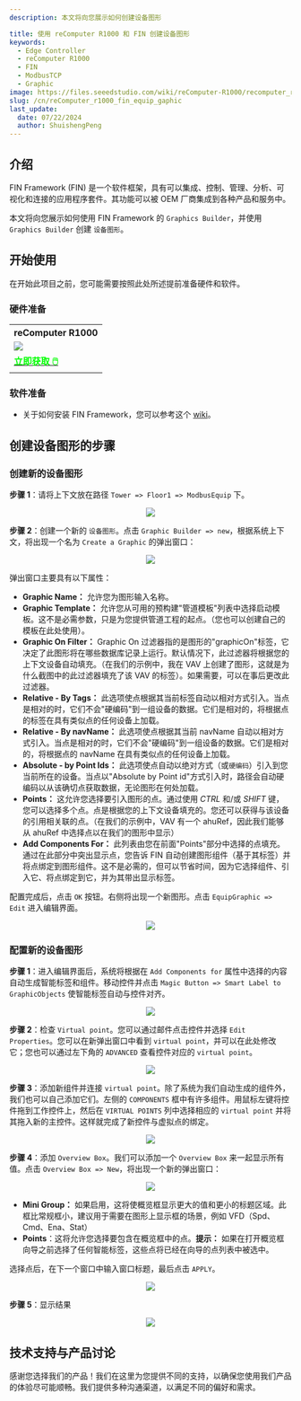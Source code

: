 ```yaml
---
description: 本文将向您展示如何创建设备图形

title: 使用 reComputer R1000 和 FIN 创建设备图形
keywords:
  - Edge Controller
  - reComputer R1000
  - FIN
  - ModbusTCP
  - Graphic
image: https://files.seeedstudio.com/wiki/reComputer-R1000/recomputer_r_images/01.png
slug: /cn/reComputer_r1000_fin_equip_gaphic
last_update:
  date: 07/22/2024
  author: ShuishengPeng
---
```


## 介绍

FIN Framework (FIN) 是一个软件框架，具有可以集成、控制、管理、分析、可视化和连接的应用程序套件。其功能可以被 OEM 厂商集成到各种产品和服务中。

本文将向您展示如何使用 FIN Framework 的 `Graphics Builder`，并使用 `Graphics Builder` 创建 `设备图形`。

## 开始使用

在开始此项目之前，您可能需要按照此处所述提前准备硬件和软件。

### 硬件准备

<div class="table-center">
 <table class="table-nobg">
    <tr class="table-trnobg">
      <th class="table-trnobg">reComputer R1000</th>
  </tr>
    <tr class="table-trnobg"></tr>
  <tr class="table-trnobg">
   <td class="table-trnobg"><div style={{textAlign:'center'}}><img src="https://files.seeedstudio.com/wiki/reComputer-R1000/recomputer_r_images/01.png" style={{width:300, height:'auto'}}/></div></td>
  </tr>
    <tr class="table-trnobg"></tr>
  <tr class="table-trnobg">
   <td class="table-trnobg"><div class="get_one_now_container" style={{textAlign: 'center'}}><a class="get_one_now_item" href="https://www.seeedstudio.com/reComputer-R1025-10-p-5895.html" target="_blank">
              <strong><span><font color={'FFFFFF'} size={"4"}> 立即获取 🖱️</font></span></strong>
          </a></div></td>
        </tr>
    </table>
</div>

### 软件准备

* 关于如何安装 FIN Framework，您可以参考这个 [wiki](https://wiki.seeedstudio.com/cn/reComputer_r1000_install_fin/)。

## 创建设备图形的步骤

### 创建新的设备图形

**步骤 1**：请将上下文放在路径 `Tower => Floor1 => ModbusEquip` 下。

<center><img width={600} src="https://files.seeedstudio.com/wiki/reComputer-R1000/fin/Equip_graphic_path.png" /></center>

**步骤 2**：创建一个新的 `设备图形`。点击 `Graphic Builder => new`，根据系统上下文，将出现一个名为 `Create a Graphic` 的弹出窗口：

<center><img width={600} src="https://files.seeedstudio.com/wiki/reComputer-R1000/fin/Equip_create_new_gtaphic.png" /></center>

弹出窗口主要具有以下属性：

- **Graphic Name：** 允许您为图形输入名称。
- **Graphic Template：** 允许您从可用的预构建"管道模板"列表中选择启动模板。这不是必需参数，只是为您提供管道工程的起点。（您也可以创建自己的模板在此处使用）。
- **Graphic On Filter：** Graphic On 过滤器指的是图形的"graphicOn"标签，它决定了此图形将在哪些数据库记录上运行。默认情况下，此过滤器将根据您的上下文设备自动填充。（在我们的示例中，我在 VAV 上创建了图形，这就是为什么截图中的此过滤器填充了该 VAV 的标签）。如果需要，可以在事后更改此过滤器。
- **Relative - By Tags：** 此选项使点根据其当前标签自动以相对方式引入。当点是相对的时，它们不会"硬编码"到一组设备的数据。它们是相对的，将根据点的标签在具有类似点的任何设备上加载。
- **Relative - By navName：** 此选项使点根据其当前 navName 自动以相对方式引入。当点是相对的时，它们不会"硬编码"到一组设备的数据。它们是相对的，将根据点的 navName 在具有类似点的任何设备上加载。
- **Absolute - by Point Ids：** 此选项使点自动以绝对方式（或`硬编码`）引入到您当前所在的设备。当点以"Absolute by Point id"方式引入时，路径会自动硬编码以从该确切点获取数据，无论图形在何处加载。
- **Points：** 这允许您选择要引入图形的点。通过使用 *CTRL* 和/或 *SHIFT* 键，您可以选择多个点。点是根据您的上下文设备填充的。您还可以获得与该设备的引用相关联的点。（在我们的示例中，VAV 有一个 ahuRef，因此我们能够从 ahuRef 中选择点以在我们的图形中显示）
- **Add Components For：** 此列表由您在前面"Points"部分中选择的点填充。通过在此部分中突出显示点，您告诉 FIN 自动创建图形组件（基于其标签）并将点绑定到图形组件。这不是必需的，但可以节省时间，因为它选择组件、引入它、将点绑定到它，并为其带出显示标签。

配置完成后，点击 `OK` 按钮。右侧将出现一个新图形。点击 `EquipGraphic => Edit` 进入编辑界面。

<center><img width={600} src="https://files.seeedstudio.com/wiki/reComputer-R1000/fin/Equip_graphic_1.gif" /></center>

### 配置新的设备图形

**步骤 1**：进入编辑界面后，系统将根据在 `Add Components for` 属性中选择的内容自动生成智能标签和组件。移动控件并点击 `Magic Button => Smart Label to GraphicObjects` 使智能标签自动与控件对齐。

<center><img width={600} src="https://files.seeedstudio.com/wiki/reComputer-R1000/fin/Equip_graphic_2.gif" /></center>

**步骤 2**：检查 `Virtual point`。您可以通过邮件点击控件并选择 `Edit Properties`。您可以在新弹出窗口中看到 `virtual point`，并可以在此处修改它；您也可以通过左下角的 `ADVANCED` 查看控件对应的 `virtual point`。

<center><img width={600} src="https://files.seeedstudio.com/wiki/reComputer-R1000/fin/Equip_graphic_3.gif" /></center>

**步骤 3**：添加新组件并连接 `virtual point`。除了系统为我们自动生成的组件外，我们也可以自己添加它们。左侧的 `COMPONENTS` 框中有许多组件。用鼠标左键将控件拖到工作控件上，然后在 `VIRTUAL POINTS` 列中选择相应的 `virtual point` 并将其拖入新的主控件。这样就完成了新控件与虚拟点的绑定。

<center><img width={600} src="https://files.seeedstudio.com/wiki/reComputer-R1000/fin/Equip_graphic_4.gif" /></center>

**步骤 4**：添加 `Overview Box`。我们可以添加一个 `Overview Box` 来一起显示所有值。点击 `Overview Box => New`，将出现一个新的弹出窗口：

<center><img width={600} src="https://files.seeedstudio.com/wiki/reComputer-R1000/fin/Equip_create_overview_box.png" /></center>

- **Mini Group：** 如果启用，这将使概览框显示更大的值和更小的标题区域。此框比常规框小，建议用于需要在图形上显示框的场景，例如 VFD（Spd、Cmd、Ena、Stat）
- **Points**：这将允许您选择要包含在概览框中的点。**提示：** 如果在打开概览框向导之前选择了任何智能标签，这些点将已经在向导的点列表中被选中。
  
选择点后，在下一个窗口中输入窗口标题，最后点击 `APPLY`。

<center><img width={600} src="https://files.seeedstudio.com/wiki/reComputer-R1000/fin/Equip_graphic_5.gif" /></center>

**步骤 5**：显示结果

<center><img width={600} src="https://files.seeedstudio.com/wiki/reComputer-R1000/fin/Equip_graphic_6.gif" /></center>

## 技术支持与产品讨论

感谢您选择我们的产品！我们在这里为您提供不同的支持，以确保您使用我们产品的体验尽可能顺畅。我们提供多种沟通渠道，以满足不同的偏好和需求。

<div class="button_tech_support_container">
<a href="https://forum.seeedstudio.com/" class="button_forum"></a>
<a href="https://www.seeedstudio.com/contacts" class="button_email"></a>
</div>

<div class="button_tech_support_container">
<a href="https://discord.gg/eWkprNDMU7" class="button_discord"></a>
<a href="https://github.com/Seeed-Studio/wiki-documents/discussions/69" class="button_discussion"></a>
</div>
